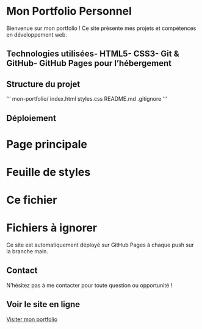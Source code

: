 # Mon Portfolio Personnel
 Bienvenue sur mon portfolio ! Ce site présente mes projets et compétences
 en développement web.
 ## Technologies utilisées- HTML5- CSS3- Git & GitHub- GitHub Pages pour l’hébergement
 ## Structure du projet
 ‘‘‘
 mon-portfolio/
 index.html
 styles.css
 README.md
 .gitignore
 ‘‘‘
 ## Déploiement
 # Page principale
 # Feuille de styles
 # Ce fichier
 # Fichiers à ignorer
 Ce site est automatiquement déployé sur GitHub Pages à chaque push
 sur la branche main.
 ## Contact
 N’hésitez pas à me contacter pour toute question ou opportunité !
 ## Voir le site en ligne
 [Visiter mon portfolio](https://farydaa-dev.github.io/mon-portfolio/)
